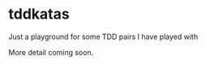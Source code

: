 tddkatas
========

Just a playground for some TDD pairs I have played with

More detail coming soon.

